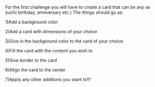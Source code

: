 For the first challenge you will have to create a card that can be any as such( birthday, anniversary etc.) The things should go as:


1)Add a background color 

2)Add a card with dimensions of your choice

3)Give in the background color to the card of your choice.

4)Fill the card with the content you wish to

5)Give border to the card

6)Align the card to the center

7)Apply any other additions you want to!!!
